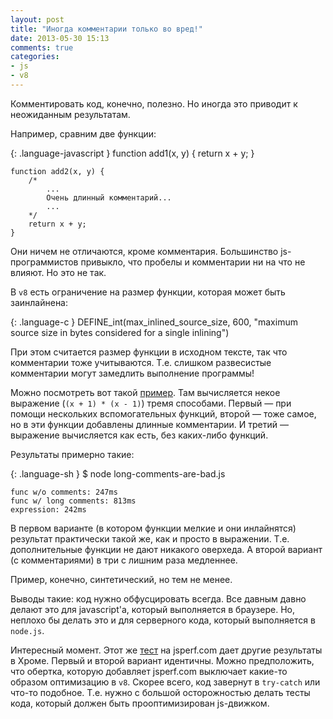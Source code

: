 ```yaml
---
layout: post
title: "Иногда комментарии только во вред!"
date: 2013-05-30 15:13
comments: true
categories:
- js
- v8
---
```


Комментировать код, конечно, полезно.
Но иногда это приводит к неожиданным результатам.

Например, сравним две функции:

{: .language-javascript }
    function add1(x, y) {
        return x + y;
    }

    function add2(x, y) {
        /*
            ...
            Очень длинный комментарий...
            ...
        */
        return x + y;
    }

Они ничем не отличаются, кроме комментария.
Большинство js-программистов привыкло, что пробелы и комментарии
ни на что не влияют. Но это не так.

В `v8` есть ограничение на размер функции, которая может быть заинлайнена:

{: .language-c }
    DEFINE_int(max_inlined_source_size, 600,
        "maximum source size in bytes considered for a single inlining")

При этом считается размер функции в исходном тексте, так что комментарии тоже учитываются.
Т.е. слишком развесистые комментарии могут замедлить выполнение программы!

Можно посмотреть вот такой [пример](https://gist.github.com/pasaran/5677234).
Там вычисляется некое выражение (`(x + 1) * (x - 1)`) тремя способами.
Первый — при помощи нескольких вспомогательных функций, второй — тоже самое, но
в эти функции добавлены длинные комментарии. И третий — выражение вычисляется как есть,
без каких-либо функций.

Результаты примерно такие:

{: .language-sh }
    $ node long-comments-are-bad.js

    func w/o comments: 247ms
    func w/ long comments: 813ms
    expression: 242ms

В первом варианте (в котором функции мелкие и они инлайнятся) результат практически
такой же, как и просто в выражении. Т.е. дополнительные функции не дают никакого оверхеда.
А второй вариант (с комментариями) в три с лишним раза медленнее.

Пример, конечно, синтетический, но тем не менее.

Выводы такие: код нужно обфусцировать всегда.
Все давным давно делают это для javascript'а, который выполняется в браузере.
Но, неплохо бы делать это и для серверного кода, который выполняется в `node.js`.

Интересный момент. Этот же [тест](http://jsperf.com/long-comments) на jsperf.com дает другие результаты в Хроме.
Первый и второй вариант идентичны.
Можно предположить, что обертка, которую добавляет jsperf.com выключает какие-то образом оптимизацию в `v8`.
Скорее всего, код завернут в `try-catch` или что-то подобное.
Т.е. нужно с большой осторожностью делать тесты кода, который должен быть прооптимизирован js-движком.

